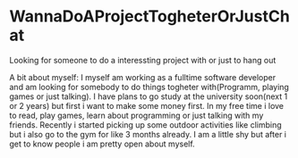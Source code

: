 # WannaDoAProjectTogheterOrJustChat
Looking for someone to do a interessting project with or just to hang out


A bit about myself: I myself am working as a fulltime software developer and am looking for somebody to do things togheter with(Programm, playing games or just talking). I have plans to go study at the university soon(next 1 or 2 years) but first i want to make some money first. In my free time i love to read, play games, learn about programming or just talking with my friends. Recently i started picking up some outdoor activities like climbing but i also go to the gym for like 3 months already. I am a little shy but after i get to know people i am pretty open about myself. 
